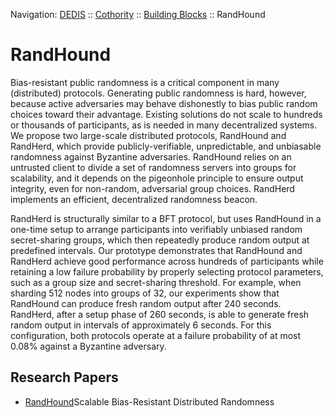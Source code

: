 Navigation: [DEDIS](https://github.com/dedis/doc/tree/master/README.md) ::
[Cothority](../README.md) ::
[Building Blocks](../doc/BuildingBlocks.md) ::
RandHound

# RandHound

Bias-resistant public randomness is a critical component
in many (distributed) protocols. Generating public randomness
is hard, however, because active adversaries may behave
dishonestly to bias public random choices toward their advantage.
Existing solutions do not scale to hundreds or thousands
of participants, as is needed in many decentralized systems.
We propose two large-scale distributed protocols, RandHound
and RandHerd, which provide publicly-verifiable, unpredictable,
and unbiasable randomness against Byzantine adversaries. RandHound
relies on an untrusted client to divide a set of randomness
servers into groups for scalability, and it depends on the pigeonhole
principle to ensure output integrity, even for non-random,
adversarial group choices. RandHerd implements an efficient,
decentralized randomness beacon.

RandHerd is structurally
similar to a BFT protocol, but uses RandHound in a one-time
setup to arrange participants into verifiably unbiased random
secret-sharing groups, which then repeatedly produce random
output at predefined intervals. Our prototype demonstrates that
RandHound and RandHerd achieve good performance across
hundreds of participants while retaining a low failure probability
by properly selecting protocol parameters, such as a group size
and secret-sharing threshold. For example, when sharding 512
nodes into groups of 32, our experiments show that RandHound
can produce fresh random output after 240 seconds. RandHerd,
after a setup phase of 260 seconds, is able to generate fresh
random output in intervals of approximately 6 seconds. For this
configuration, both protocols operate at a failure probability of
at most 0.08% against a Byzantine adversary.

## Research Papers

- [RandHound](https://eprint.iacr.org/2016/1067.pdf)Scalable Bias-Resistant
Distributed Randomness
